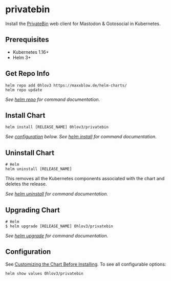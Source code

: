 # privatebin
Install the [PrivateBin](https://github.com/PrivateBin/PrivateBin) web client for Mastodon & Gotosocial in Kubernetes.

## Prerequisites
 - Kubernetes 1.16+
 - Helm 3+

## Get Repo Info
``` shell
helm repo add 0hlov3 https://maxxblow.de/helm-charts/
helm repo update
```
_See [helm repo](https://helm.sh/docs/helm/helm_repo/) for command documentation._

## Install Chart
```shell
helm install [RELEASE_NAME] 0hlov3/privatebin
```
_See [configuration](#configuration) below._
_See [helm install](https://helm.sh/docs/helm/helm_install/) for command documentation._

## Uninstall Chart
```shell
# Helm
helm uninstall [RELEASE_NAME]
```
This removes all the Kubernetes components associated with the chart and deletes the release.

_See [helm uninstall](https://helm.sh/docs/helm/helm_uninstall/) for command documentation._

## Upgrading Chart
```shell
# Helm
$ helm upgrade [RELEASE_NAME] 0hlov3/privatebin
```
_See [helm upgrade](https://helm.sh/docs/helm/helm_upgrade/) for command documentation._

## Configuration
See [Customizing the Chart Before Installing](https://helm.sh/docs/intro/using_helm/#customizing-the-chart-before-installing). To see all configurable options:
```
helm show values 0hlov3/privatebin
```
